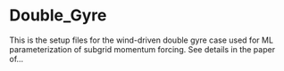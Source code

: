 # Double_Gyre
This is the setup files for the wind-driven double gyre case used for ML parameterization of subgrid momentum forcing. See details in the paper of...
